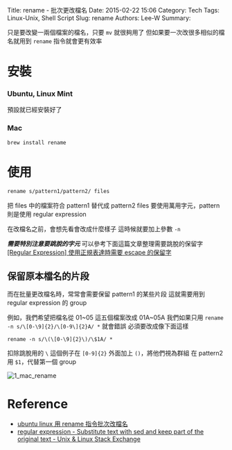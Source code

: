 Title: rename - 批次更改檔名
Date: 2015-02-22 15:06
Category: Tech
Tags: Linux-Unix, Shell Script
Slug: rename
Authors: Lee-W
Summary: 


只是要改變一兩個檔案的檔名，只要 `mv` 就很夠用了
但如果要一次改很多相似的檔名就用到 `rename` 指令就會更有效率
<!--more-->

# 安裝
### Ubuntu, Linux Mint
預設就已經安裝好了

### Mac
```
brew install rename
```

# 使用
```sh
rename s/pattern1/pattern2/ files
```
把 files 中的檔案符合 pattern1 替代成 pattern2
files 要使用萬用字元，pattern 則是使用 regular expression

在改檔名之前，會想先看會改成什麼樣子
這時候就要加上參數 `-n`

***需要特別注意要跳脫的字元***
可以參考下面這篇文章整理需要跳脫的保留字
[[Regular Expression] 使用正規表達時需要 escape 的保留字](http://awei791129.pixnet.net/blog/post/53319618-%5Bregular-expression%5D-使用正規表達時需要-escape-的 )

## 保留原本檔名的片段
而在批量更改檔名時，常常會需要保留 pattern1 的某些片段
這就需要用到 regular expression 的 group

例如，我們希望把檔名從 01~05 這五個檔案改成 01A~05A
我們如果只用 `rename -n s/\[0-\9]{2}/\[0-9\]{2}A/ *` 就會錯誤
必須要改成像下面這樣
```shell
rename -n s/\(\[0-\9]{2}\)/\$1A/ *
```
扣除跳脫用的 `\`
這個例子在 `[0-9]{2}` 外面加上 `()`，將他們視為群組
在 pattern2 用 `$1`，代替第一個 group

![1_mac_rename](http://i.imgur.com/h1NV6ro.png)

# Reference
- [ubuntu linux 用 rename 指令批次改檔名](http://mix.bruceli.net/2011/01/ubuntu-linuxrename.html)
- [regular expression - Substitute text with sed and keep part of the original text - Unix & Linux Stack Exchange](http://unix.stackexchange.com/questions/20718/substitute-text-with-sed-and-keep-part-of-the-original-text)